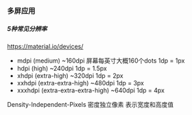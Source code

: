 ### 多屏应用


##### 5种常见分辨率

https://material.io/devices/

* mdpi (medium) ~160dpi 屏幕每英寸大概160个dots 1dp = 1px
* hdpi (high) ~240dpi 1dp = 1.5px
* xhdpi (extra-high) ~320dpi 1dp = 2px
* xxhdpi (extra-extra-high) ~480dpi 1dp = 3px
* xxxhdpi (extra-extra-extra-high) ~640dpi 1dp = 4px

Density-Independent-Pixels 密度独立像素 表示宽度和高度值



